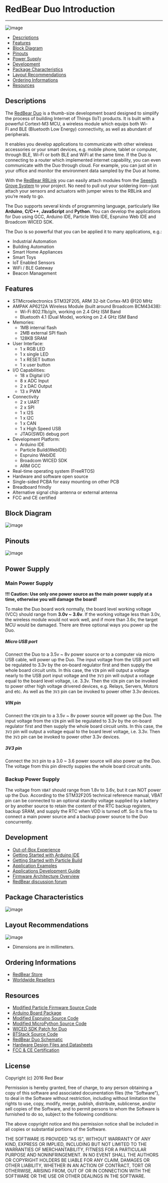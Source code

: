 # RedBear Duo Introduction
---

![image](images/RBDuo.png)

* [Descriptions](#descriptions)
* [Features](#features)
* [Block Diagram](#block-diagram)
* [Pinouts](#pinouts)
* [Power Supply](#power-supply)
* [Development](#development)
* [Package Characteristics](#package-characteristics)
* [Layout Recommendations](#layout-recommendations)
* [Ordering Informations](#ordering-informations)
* [Resources](#resources)


## <span id="descriptions">Descriptions</span>

The [RedBear Duo](http://www.redbear.cc/duo) is a thumb-size development board designed to simplify the process of building Internet of Things (IoT) products. It is built with a powerful Cortext-M3 MCU, a wireless module which equips both Wi-Fi and BLE (Bluetooth Low Energy) connectivity, as well as abundant of peripherals. 

It enables you develop applications to communicate with other wireless accessories or your smart devices, e.g. mobile phone, tablet or computer, through BLE, Wi-Fi or both BLE and WiFi at the same time. If the Duo is connecting to a router which implemented internet capability, you can even communicate with the Duo through cloud. For example, you can just sit in your office and monitor the environment data sampled by the Duo at home.

With the [RedBear RBLink](rblink_introduction.md) you can easily attach modules from the [Seeed’s Grove System](https://www.seeedstudio.com/item_list.html?category=45) to your project. No need to pull out your soldering iron--just attach your sensors and actuators with jumper wires to the RBLink and you’re ready to go.

The Duo supports several kinds of programming language, particularly like **Arduino**, **C/C++**, **JavaScript** and **Python**. You can develop the applications for Duo using GCC, Arduino IDE, Particle Web IDE, Espruino Web IDE and Broadcom WICED SDK.

The Duo is so powerful that you can be applied it to many applications, e.g.:

* Industrial Automation
* Building Automation
* Smart Home Appliances
* Smart Toys
* IoT Enabled Sensors
* WiFi / BLE Gateway
* Beacon Management


## <span id="features">Features</span>

* STMicroelectronics STM32F205, ARM 32-bit Cortex-M3 @120 MHz
* AMPAK AP6212A Wireless Module (built around Broadcom BCM43438):
    - Wi-Fi 802.11b/g/n, working on 2.4 GHz ISM Band
    - Bluetooth 4.1 (Dual Mode), working on 2.4 GHz ISM Band
* Memories:
    - 1MB internal flash
    - 2MB external SPI flash
    - 128KB SRAM
* User Interface:
    - 1 x RGB LED
    - 1 x single LED
    - 1 x RESET button 
    - 1 x user button
* I/O Capabilities:
    - 18 x Digital I/O
    - 8 x ADC Input
    - 2 x DAC Output
    - 13 x PWM
* Connectivity
    - 2 x UART
    - 2 x SPI
    - 1 x I2S
    - 1 x I2C 
    - 1 x CAN
    - 1 x High Speed USB
    - JTAG(SWD) debug port
* Development Platform: 
    - Arduino IDE
    - Particle Build(WebIDE)
    - Espruino WebIDE
    - Broadcom WICED SDK
    - ARM GCC
* Real-time operating system (FreeRTOS)
* Hardware and software open source
* Single-sided PCBA for easy mounting on other PCB
* Breadboard frindly
* Alternative signal chip antenna or external antenna
* FCC and CE certified


## <span id="block-diagram">Block Diagram</span>

![image](images/Duo_BlockDiagram.png)


## <span id="pinouts">Pinouts</span>

![image](images/RBDuo_Pinout.png)


## <span id="power-supply">Power Supply</span>

### Main Power Supply

**!!! Caution: Use only one power source as the main power supply at a time, otherwise you will damage the board!**

To make the Duo board work normally, the board level working voltage (VCC) should range from **3.0v ~ 3.6v**. If the working voltage less than 3.0v, the wireless module would not work well, and if more than 3.6v, the target MCU would be damaged. There are three optional ways you power up the Duo.

##### Micro USB port

Connect the Duo to a 3.5v ~ 8v power source or to a computer via micro USB cable, will power up the Duo. The input voltage from the USB port will be regulated to 3.3v by the on-board regulator first and then supply the whole board circuit units. In this case, the `VIN` pin will output a voltage nearly to the USB port input voltage and the `3V3` pin will output a voltage equal to the board level voltage, i.e. 3.3v. Then the `VIN` pin can be invoked to power other high voltage drivered devices, e.g. Relays, Servers, Motors and etc. As well as the `3V3` pin can be invoked to power other 3.3v devices.

##### VIN pin

Connect the `VIN` pin to a 3.5v ~ 8v power source will power up the Duo. The input voltage from the `VIN` pin will be regulated to 3.3v by the on-board regulator first and then supply the whole board circuit units. In this case, the `3V3` pin will output a voltage equal to the board level voltage, i.e. 3.3v. Then the `3V3` pin can be invoked to power other 3.3v devices.

##### 3V3 pin

Connect the `3V3` pin to a 3.0 ~ 3.6 power source will also power up the Duo. The voltage from this pin directly suppies the whole board circuit units.

### Backup Power Supply

The voltage from `VBAT` should range from 1.8v to 3.6v, but it can NOT power up the Duo. According to the STM32F205 technical reference manual, VBAT pin can be connected to an optional standby voltage supplied by a battery or by another source to retain the content of the RTC backup registers, backup SRAM, and supply the RTC when VDD is turned off. So It is fine to connect a main power source and a backup power source to the Duo concurrently.


## <span id="development">Development</span>

* [Out-of-Box Experience](out_of_box_experience.md)
* [Getting Started with Arduino IDE](getting_started_with_arduino_ide.md)
* [Getting Started with Particle Build](getting_started_with_particle_build.md)
* [Application Examples](https://github.com/redbear/STM32-Arduino/tree/master/arduino/libraries/RedBear_Duo)
* [Applications Development Guide](applications_development_guide.md)
* [Firmware Architecture Overview](firmware_architecture_overview.md)
* [RedBear discussion forum](http://discuss.redbear.cc/)


## <span id="package-characteristics">Package Characteristics</span>

![image](images/Duo_Package.png)


## <span id="layout-recommendations">Layout Recommendations</span>

![image](images/Duo_Layout_Recommend.png)
* Dimensions are in millimeters.


## <span id="ordering-informations">Ordering Informations</span>

* [RedBear Store](https://store.redbear.cc/product.html)
* [Worldwide Resellers](http://redbearlab.com/buy/)


## <span id="resources">Resources</span>

* [Modified Particle Firmware Source Code](https://github.com/redbear/firmware)
* [Arduino Board Package](https://github.com/redbear/STM32-Arduino)
* [Modified Espruino Source Code](https://github.com/redbear/Espruino)
* [Modified MicroPython Source Code](https://github.com/redbear/micropython)
* [WICED SDK Patch for Duo](https://github.com/redbear/WICED-SDK)
* [BTStack Source Code](https://github.com/redbear/btstack)
* [RedBear Duo Schematic](https://github.com/redbear/Duo/tree/master/hardware/schematic)
* [Hardware Design Files and Datasheets](https://github.com/redbear/Duo/tree/master/hardware)
* [FCC & CE Certification](https://github.com/redbear/Duo/tree/master/certs)


## License

Copyright (c) 2016 Red Bear

Permission is hereby granted, free of charge, to any person obtaining a copy of this software and associated documentation files (the "Software"), to deal in the Software without restriction, including without limitation the rights to use, copy, modify, merge, publish, distribute, sublicense, and/or sell copies of the Software, and to permit persons to whom the Software is furnished to do so, subject to the following conditions:

The above copyright notice and this permission notice shall be included in all copies or substantial portions of the Software.

THE SOFTWARE IS PROVIDED "AS IS", WITHOUT WARRANTY OF ANY KIND, EXPRESS OR IMPLIED, INCLUDING BUT NOT LIMITED TO THE WARRANTIES OF MERCHANTABILITY, FITNESS FOR A PARTICULAR PURPOSE AND NONINFRINGEMENT. IN NO EVENT SHALL THE AUTHORS OR COPYRIGHT HOLDERS BE LIABLE FOR ANY CLAIM, DAMAGES OR OTHER LIABILITY, WHETHER IN AN ACTION OF CONTRACT, TORT OR OTHERWISE, ARISING FROM, OUT OF OR IN CONNECTION WITH THE SOFTWARE OR THE USE OR OTHER DEALINGS IN THE SOFTWARE.
